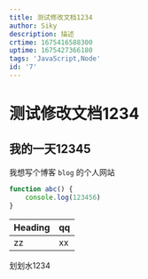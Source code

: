 ```yaml
---
title: 测试修改文档1234
author: Siky
description: 描述
crtime: 1675416588300
uptime: 1675427366180
tags: 'JavaScript,Node'
id: '7'
---
```


# 测试修改文档1234
## 我的一天12345
我想写个博客 `blog` 的个人网站
``` js
function abc() {
    console.log(123456)
}
```

| Heading | qq |
| --- | --- |
| zz | xx |

划划水1234

